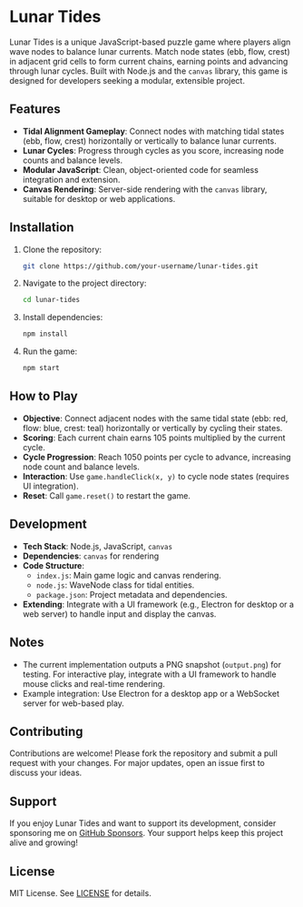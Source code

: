 # Lunar Tides

Lunar Tides is a unique JavaScript-based puzzle game where players align wave nodes to balance lunar currents. Match node states (ebb, flow, crest) in adjacent grid cells to form current chains, earning points and advancing through lunar cycles. Built with Node.js and the `canvas` library, this game is designed for developers seeking a modular, extensible project.

## Features
- **Tidal Alignment Gameplay**: Connect nodes with matching tidal states (ebb, flow, crest) horizontally or vertically to balance lunar currents.
- **Lunar Cycles**: Progress through cycles as you score, increasing node counts and balance levels.
- **Modular JavaScript**: Clean, object-oriented code for seamless integration and extension.
- **Canvas Rendering**: Server-side rendering with the `canvas` library, suitable for desktop or web applications.

## Installation
1. Clone the repository:
   ```bash
   git clone https://github.com/your-username/lunar-tides.git
   ```
2. Navigate to the project directory:
   ```bash
   cd lunar-tides
   ```
3. Install dependencies:
   ```bash
   npm install
   ```
4. Run the game:
   ```bash
   npm start
   ```

## How to Play
- **Objective**: Connect adjacent nodes with the same tidal state (ebb: red, flow: blue, crest: teal) horizontally or vertically by cycling their states.
- **Scoring**: Each current chain earns 105 points multiplied by the current cycle.
- **Cycle Progression**: Reach 1050 points per cycle to advance, increasing node count and balance levels.
- **Interaction**: Use `game.handleClick(x, y)` to cycle node states (requires UI integration).
- **Reset**: Call `game.reset()` to restart the game.

## Development
- **Tech Stack**: Node.js, JavaScript, `canvas`
- **Dependencies**: `canvas` for rendering
- **Code Structure**:
  - `index.js`: Main game logic and canvas rendering.
  - `node.js`: WaveNode class for tidal entities.
  - `package.json`: Project metadata and dependencies.
- **Extending**: Integrate with a UI framework (e.g., Electron for desktop or a web server) to handle input and display the canvas.

## Notes
- The current implementation outputs a PNG snapshot (`output.png`) for testing. For interactive play, integrate with a UI framework to handle mouse clicks and real-time rendering.
- Example integration: Use Electron for a desktop app or a WebSocket server for web-based play.

## Contributing
Contributions are welcome! Please fork the repository and submit a pull request with your changes. For major updates, open an issue first to discuss your ideas.

## Support
If you enjoy Lunar Tides and want to support its development, consider sponsoring me on [GitHub Sponsors](https://github.com/sponsors/loigaak). Your support helps keep this project alive and growing!

## License
MIT License. See [LICENSE](LICENSE) for details.
